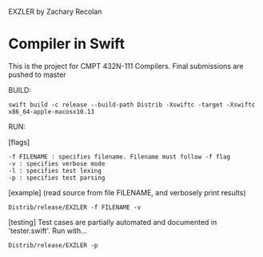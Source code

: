 EXZLER by Zachary Recolan

Compiler in Swift
============================================

This is the project for CMPT 432N-111 Compilers. Final submissions are pushed to master

BUILD:
```
swift build -c release --build-path Distrib -Xswiftc -target -Xswiftc x86_64-apple-macosx10.13
```

RUN:

[flags]
```
-f FILENAME : specifies filename. Filename must follow -f flag
-v : specifies verbose mode
-l : specifies test lexing
-p : specifies test parsing
```

[example] (read source from file FILENAME, and verbosely print results)
```
Distrib/release/EXZLER -f FILENAME -v
```

[testing] Test cases are partially automated and documented in 'tester.swift'. Run with...
```
Distrib/release/EXZLER -p
```
